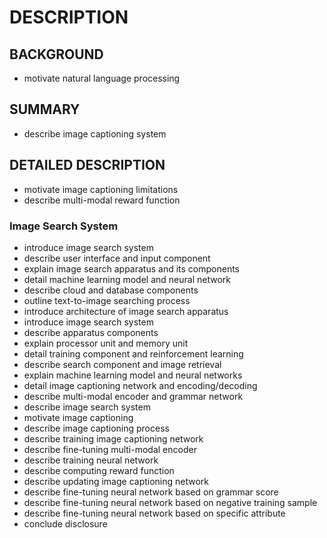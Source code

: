 # DESCRIPTION

## BACKGROUND

- motivate natural language processing

## SUMMARY

- describe image captioning system

## DETAILED DESCRIPTION

- motivate image captioning limitations
- describe multi-modal reward function

### Image Search System

- introduce image search system
- describe user interface and input component
- explain image search apparatus and its components
- detail machine learning model and neural network
- describe cloud and database components
- outline text-to-image searching process
- introduce architecture of image search apparatus
- introduce image search system
- describe apparatus components
- explain processor unit and memory unit
- detail training component and reinforcement learning
- describe search component and image retrieval
- explain machine learning model and neural networks
- detail image captioning network and encoding/decoding
- describe multi-modal encoder and grammar network
- describe image search system
- motivate image captioning
- describe image captioning process
- describe training image captioning network
- describe fine-tuning multi-modal encoder
- describe training neural network
- describe computing reward function
- describe updating image captioning network
- describe fine-tuning neural network based on grammar score
- describe fine-tuning neural network based on negative training sample
- describe fine-tuning neural network based on specific attribute
- conclude disclosure

